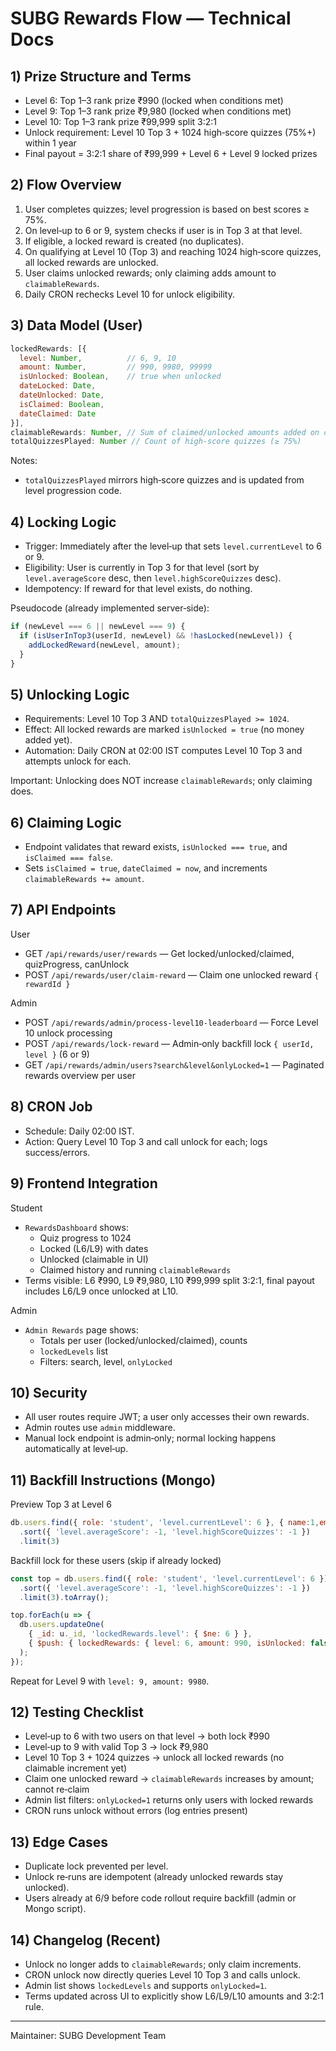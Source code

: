 # SUBG Rewards Flow — Technical Docs

## 1) Prize Structure and Terms
- Level 6: Top 1–3 rank prize ₹990 (locked when conditions met)
- Level 9: Top 1–3 rank prize ₹9,980 (locked when conditions met)
- Level 10: Top 1–3 rank prize ₹99,999 split 3:2:1
- Unlock requirement: Level 10 Top 3 + 1024 high‑score quizzes (75%+) within 1 year
- Final payout = 3:2:1 share of ₹99,999 + Level 6 + Level 9 locked prizes

## 2) Flow Overview
1. User completes quizzes; level progression is based on best scores ≥ 75%.
2. On level‑up to 6 or 9, system checks if user is in Top 3 at that level.
3. If eligible, a locked reward is created (no duplicates).
4. On qualifying at Level 10 (Top 3) and reaching 1024 high‑score quizzes, all locked rewards are unlocked.
5. User claims unlocked rewards; only claiming adds amount to `claimableRewards`.
6. Daily CRON rechecks Level 10 for unlock eligibility.

## 3) Data Model (User)
```javascript
lockedRewards: [{
  level: Number,          // 6, 9, 10
  amount: Number,         // 990, 9980, 99999
  isUnlocked: Boolean,    // true when unlocked
  dateLocked: Date,
  dateUnlocked: Date,
  isClaimed: Boolean,
  dateClaimed: Date
}],
claimableRewards: Number, // Sum of claimed/unlocked amounts added on claim
totalQuizzesPlayed: Number // Count of high‑score quizzes (≥ 75%)
```

Notes:
- `totalQuizzesPlayed` mirrors high‑score quizzes and is updated from level progression code.

## 4) Locking Logic
- Trigger: Immediately after the level‑up that sets `level.currentLevel` to 6 or 9.
- Eligibility: User is currently in Top 3 for that level (sort by `level.averageScore` desc, then `level.highScoreQuizzes` desc).
- Idempotency: If reward for that level exists, do nothing.

Pseudocode (already implemented server‑side):
```js
if (newLevel === 6 || newLevel === 9) {
  if (isUserInTop3(userId, newLevel) && !hasLocked(newLevel)) {
    addLockedReward(newLevel, amount);
  }
}
```

## 5) Unlocking Logic
- Requirements: Level 10 Top 3 AND `totalQuizzesPlayed >= 1024`.
- Effect: All locked rewards are marked `isUnlocked = true` (no money added yet).
- Automation: Daily CRON at 02:00 IST computes Level 10 Top 3 and attempts unlock for each.

Important: Unlocking does NOT increase `claimableRewards`; only claiming does.

## 6) Claiming Logic
- Endpoint validates that reward exists, `isUnlocked === true`, and `isClaimed === false`.
- Sets `isClaimed = true`, `dateClaimed = now`, and increments `claimableRewards += amount`.

## 7) API Endpoints
User
- GET `/api/rewards/user/rewards` — Get locked/unlocked/claimed, quizProgress, canUnlock
- POST `/api/rewards/user/claim-reward` — Claim one unlocked reward `{ rewardId }`

Admin
- POST `/api/rewards/admin/process-level10-leaderboard` — Force Level 10 unlock processing
- POST `/api/rewards/lock-reward` — Admin‑only backfill lock `{ userId, level }` (6 or 9)
- GET `/api/rewards/admin/users?search&level&onlyLocked=1` — Paginated rewards overview per user

## 8) CRON Job
- Schedule: Daily 02:00 IST.
- Action: Query Level 10 Top 3 and call unlock for each; logs success/errors.

## 9) Frontend Integration
Student
- `RewardsDashboard` shows:
  - Quiz progress to 1024
  - Locked (L6/L9) with dates
  - Unlocked (claimable in UI)
  - Claimed history and running `claimableRewards`
- Terms visible: L6 ₹990, L9 ₹9,980, L10 ₹99,999 split 3:2:1, final payout includes L6/L9 once unlocked at L10.

Admin
- `Admin Rewards` page shows:
  - Totals per user (locked/unlocked/claimed), counts
  - `lockedLevels` list
  - Filters: search, level, `onlyLocked`

## 10) Security
- All user routes require JWT; a user only accesses their own rewards.
- Admin routes use `admin` middleware.
- Manual lock endpoint is admin‑only; normal locking happens automatically at level‑up.

## 11) Backfill Instructions (Mongo)
Preview Top 3 at Level 6
```javascript
db.users.find({ role: 'student', 'level.currentLevel': 6 }, { name:1,email:1,'level.averageScore':1,'level.highScoreQuizzes':1,lockedRewards:1 })
  .sort({ 'level.averageScore': -1, 'level.highScoreQuizzes': -1 })
  .limit(3)
```
Backfill lock for these users (skip if already locked)
```javascript
const top = db.users.find({ role: 'student', 'level.currentLevel': 6 })
  .sort({ 'level.averageScore': -1, 'level.highScoreQuizzes': -1 })
  .limit(3).toArray();

top.forEach(u => {
  db.users.updateOne(
    { _id: u._id, 'lockedRewards.level': { $ne: 6 } },
    { $push: { lockedRewards: { level: 6, amount: 990, isUnlocked: false, dateLocked: new Date(), isClaimed: false } } }
  );
});
```
Repeat for Level 9 with `level: 9, amount: 9980`.

## 12) Testing Checklist
- Level‑up to 6 with two users on that level → both lock ₹990
- Level‑up to 9 with valid Top 3 → lock ₹9,980
- Level 10 Top 3 + 1024 quizzes → unlock all locked rewards (no claimable increment yet)
- Claim one unlocked reward → `claimableRewards` increases by amount; cannot re‑claim
- Admin list filters: `onlyLocked=1` returns only users with locked rewards
- CRON runs unlock without errors (log entries present)

## 13) Edge Cases
- Duplicate lock prevented per level.
- Unlock re‑runs are idempotent (already unlocked rewards stay unlocked).
- Users already at 6/9 before code rollout require backfill (admin or Mongo script).

## 14) Changelog (Recent)
- Unlock no longer adds to `claimableRewards`; only claim increments.
- CRON unlock now directly queries Level 10 Top 3 and calls unlock.
- Admin list shows `lockedLevels` and supports `onlyLocked=1`.
- Terms updated across UI to explicitly show L6/L9/L10 amounts and 3:2:1 rule.

---
Maintainer: SUBG Development Team

